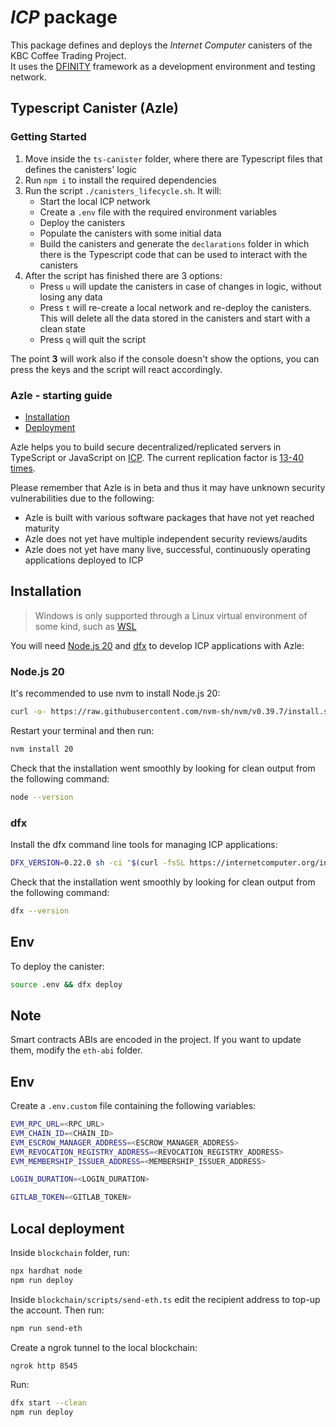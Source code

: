 # _ICP_ package

This package defines and deploys the _Internet Computer_ canisters of the KBC Coffee Trading Project.  
It uses the [DFINITY](https://sdk.dfinity.org/docs/index.html) framework as a development environment and testing network.

## Typescript Canister (Azle)

### Getting Started

1. Move inside the `ts-canister` folder, where there are Typescript files that defines the canisters' logic
2. Run `npm i` to install the required dependencies
3. Run the script `./canisters_lifecycle.sh`. It will:
    - Start the local ICP network
    - Create a `.env` file with the required environment variables
    - Deploy the canisters
    - Populate the canisters with some initial data
    - Build the canisters and generate the `declarations` folder in which there is the Typescript code that can be used to interact with the canisters
4. After the script has finished there are 3 options:
    - Press `u` will update the canisters in case of changes in logic, without losing any data
    - Press `t` will re-create a local network and re-deploy the canisters. This will delete all the data stored in the canisters and start with a clean state
    - Press `q` will quit the script

The point **3** will work also if the console doesn't show the options, you can press the keys and the script will react accordingly.

### Azle - starting guide

-   [Installation](#installation)
-   [Deployment](#deployment)

Azle helps you to build secure decentralized/replicated servers in TypeScript or JavaScript on [ICP](https://internetcomputer.org/). The current replication factor is [13-40 times](https://dashboard.internetcomputer.org/subnets).

Please remember that Azle is in beta and thus it may have unknown security vulnerabilities due to the following:

-   Azle is built with various software packages that have not yet reached maturity
-   Azle does not yet have multiple independent security reviews/audits
-   Azle does not yet have many live, successful, continuously operating applications deployed to ICP

## Installation

> Windows is only supported through a Linux virtual environment of some kind, such as [WSL](https://learn.microsoft.com/en-us/windows/wsl/install)

You will need [Node.js 20](#nodejs-20) and [dfx](#dfx) to develop ICP applications with Azle:

### Node.js 20

It's recommended to use nvm to install Node.js 20:

```bash
curl -o- https://raw.githubusercontent.com/nvm-sh/nvm/v0.39.7/install.sh | bash
```

Restart your terminal and then run:

```bash
nvm install 20
```

Check that the installation went smoothly by looking for clean output from the following command:

```bash
node --version
```

### dfx

Install the dfx command line tools for managing ICP applications:

```bash
DFX_VERSION=0.22.0 sh -ci "$(curl -fsSL https://internetcomputer.org/install.sh)"
```

Check that the installation went smoothly by looking for clean output from the following command:

```bash
dfx --version
```

## Env

To deploy the canister:

```bash
source .env && dfx deploy
```

## Note

Smart contracts ABIs are encoded in the project. If you want to update them, modify the `eth-abi` folder.

## Env
Create a `.env.custom` file containing the following variables:
```bash
EVM_RPC_URL=<RPC_URL>
EVM_CHAIN_ID=<CHAIN_ID>
EVM_ESCROW_MANAGER_ADDRESS=<ESCROW_MANAGER_ADDRESS>
EVM_REVOCATION_REGISTRY_ADDRESS=<REVOCATION_REGISTRY_ADDRESS>
EVM_MEMBERSHIP_ISSUER_ADDRESS=<MEMBERSHIP_ISSUER_ADDRESS>

LOGIN_DURATION=<LOGIN_DURATION>

GITLAB_TOKEN=<GITLAB_TOKEN>
```

## Local deployment

Inside `blockchain` folder, run:

```bash
npx hardhat node
npm run deploy
```

Inside `blockchain/scripts/send-eth.ts` edit the recipient address to top-up the account. Then run:

```bash
npm run send-eth
```

Create a ngrok tunnel to the local blockchain:

```bash
ngrok http 8545
```
Run:
```bash
dfx start --clean
npm run deploy
```
